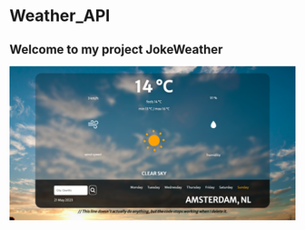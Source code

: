 # Weather_API

## Welcome to my project JokeWeather

![screenShot](/src/assets/other/screenShot.png)
